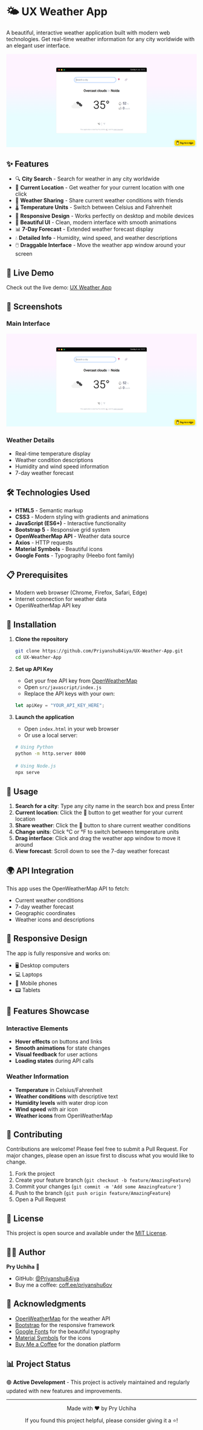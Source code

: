 # 🌤️ UX Weather App

A beautiful, interactive weather application built with modern web technologies. Get real-time weather information for any city worldwide with an elegant user interface.

![Weather App Screenshot](Screenshot.png)

## ✨ Features

- 🔍 **City Search** - Search for weather in any city worldwide
- 📍 **Current Location** - Get weather for your current location with one click
- 🔗 **Weather Sharing** - Share current weather conditions with friends
- 🌡️ **Temperature Units** - Switch between Celsius and Fahrenheit
- 📱 **Responsive Design** - Works perfectly on desktop and mobile devices
- 🎨 **Beautiful UI** - Clean, modern interface with smooth animations
- 📊 **7-Day Forecast** - Extended weather forecast display
- 💧 **Detailed Info** - Humidity, wind speed, and weather descriptions
- 🖱️ **Draggable Interface** - Move the weather app window around your screen

## 🚀 Live Demo

Check out the live demo: [UX Weather App](https://your-demo-link.com)

## 📸 Screenshots

### Main Interface
![Main Interface](Screenshot.png)

### Weather Details
- Real-time temperature display
- Weather condition descriptions
- Humidity and wind speed information
- 7-day weather forecast

## 🛠️ Technologies Used

- **HTML5** - Semantic markup
- **CSS3** - Modern styling with gradients and animations
- **JavaScript (ES6+)** - Interactive functionality
- **Bootstrap 5** - Responsive grid system
- **OpenWeatherMap API** - Weather data source
- **Axios** - HTTP requests
- **Material Symbols** - Beautiful icons
- **Google Fonts** - Typography (Heebo font family)

## 📋 Prerequisites

- Modern web browser (Chrome, Firefox, Safari, Edge)
- Internet connection for weather data
- OpenWeatherMap API key

## 🔧 Installation

1. **Clone the repository**
   ```bash
   git clone https://github.com/Priyanshu84iya/UX-Weather-App.git
   cd UX-Weather-App
   ```

2. **Set up API Key**
   - Get your free API key from [OpenWeatherMap](https://openweathermap.org/api)
   - Open `src/javascript/index.js`
   - Replace the API keys with your own:
   ```javascript
   let apiKey = "YOUR_API_KEY_HERE";
   ```

3. **Launch the application**
   - Open `index.html` in your web browser
   - Or use a local server:
   ```bash
   # Using Python
   python -m http.server 8000
   
   # Using Node.js
   npx serve
   ```

## 🎯 Usage

1. **Search for a city**: Type any city name in the search box and press Enter
2. **Current location**: Click the 📍 button to get weather for your current location
3. **Share weather**: Click the 🔗 button to share current weather conditions
4. **Change units**: Click °C or °F to switch between temperature units
5. **Drag interface**: Click and drag the weather app window to move it around
6. **View forecast**: Scroll down to see the 7-day weather forecast

## 🌍 API Integration

This app uses the OpenWeatherMap API to fetch:
- Current weather conditions
- 7-day weather forecast
- Geographic coordinates
- Weather icons and descriptions

## 📱 Responsive Design

The app is fully responsive and works on:
- 🖥️ Desktop computers
- 💻 Laptops
- 📱 Mobile phones
- 📟 Tablets

## 🎨 Features Showcase

### Interactive Elements
- **Hover effects** on buttons and links
- **Smooth animations** for state changes
- **Visual feedback** for user actions
- **Loading states** during API calls

### Weather Information
- **Temperature** in Celsius/Fahrenheit
- **Weather conditions** with descriptive text
- **Humidity levels** with water drop icon
- **Wind speed** with air icon
- **Weather icons** from OpenWeatherMap

## 🤝 Contributing

Contributions are welcome! Please feel free to submit a Pull Request. For major changes, please open an issue first to discuss what you would like to change.

1. Fork the project
2. Create your feature branch (`git checkout -b feature/AmazingFeature`)
3. Commit your changes (`git commit -m 'Add some AmazingFeature'`)
4. Push to the branch (`git push origin feature/AmazingFeature`)
5. Open a Pull Request

## 📝 License

This project is open source and available under the [MIT License](LICENSE).

## 👨‍💻 Author

**Pry Uchiha** 🍵

- GitHub: [@Priyanshu84iya](https://github.com/Priyanshu84iya)
- Buy me a coffee: [coff.ee/priyanshu6ov](https://coff.ee/priyanshu6ov)

## 🙏 Acknowledgments

- [OpenWeatherMap](https://openweathermap.org/) for the weather API
- [Bootstrap](https://getbootstrap.com/) for the responsive framework
- [Google Fonts](https://fonts.google.com/) for the beautiful typography
- [Material Symbols](https://fonts.google.com/icons) for the icons
- [Buy Me a Coffee](https://www.buymeacoffee.com/) for the donation platform

## 📊 Project Status

🟢 **Active Development** - This project is actively maintained and regularly updated with new features and improvements.

---

<div align="center">
  <p>Made with ❤️ by Pry Uchiha</p>
  <p>If you found this project helpful, please consider giving it a ⭐!</p>
</div>

